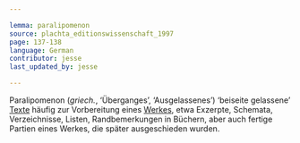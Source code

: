 ```yaml
---

lemma: paralipomenon
source: plachta_editionswissenschaft_1997
page: 137-138
language: German
contributor: jesse
last_updated_by: jesse

---
```

Paralipomenon (_griech._, ‘Überganges’, ‘Ausgelassenes’) ‘beiseite gelassene’ [Texte](text.html) häufig zur Vorbereitung eines [Werkes](work.html), etwa Exzerpte, Schemata, Verzeichnisse, Listen, Randbemerkungen in Büchern, aber auch fertige Partien eines Werkes, die später ausgeschieden wurden.
